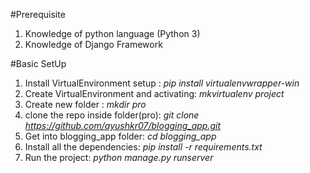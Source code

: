#Prerequisite
1. Knowledge of python language (Python 3)
2. Knowledge of Django Framework

#Basic SetUp
1. Install VirtualEnvironment setup : *pip install virtualenvwrapper-win*
2. Create VirtualEnvironment and activating: *mkvirtualenv project*
3. Create new folder : *mkdir pro*
4. clone the repo inside folder(pro): *git clone https://github.com/ayushkr07/blogging_app.git*
5. Get into blogging_app folder: *cd blogging_app*
6. Install all the dependencies: *pip install -r requirements.txt*
7. Run the project: *python manage.py runserver*
